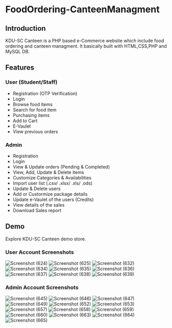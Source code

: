 # FoodOrdering-CanteenManagment

## Introduction

KDU-SC Canteen is a PHP based e-Commerce website which include food ordering and canteen managment. It basically built with HTML,CSS,PHP and MySQL DB.

## Features

### User (Student/Staff)
- Registration (OTP Verification)
- Login
- Browse food items
- Search for food item
- Purchasing items
 - Add to Cart
- E-Vaulet
- View previous orders

### Admin
- Registration
- Login
- View & Update orders (Pending & Completed)
- View, Add, Update & Delete items
- Customize Categories & Availabilities
- Import user list (.csv/ .xlsx/ .xls/ .ods)
- Update & Delete users
- Add or Custormize package details
- Update e-Vaulet of the users (Credits)
- View details of the sales
- Download Sales report
 
  
## Demo

Explore KDU-SC Canteen demo store.

### User Account Screenshots
![Screenshot (624)](https://user-images.githubusercontent.com/89215792/220740320-0fdf65f9-56e2-4eec-9968-b2f76464bb83.png)
![Screenshot (625)](https://user-images.githubusercontent.com/89215792/220740352-5f6f63c3-06d2-4697-9c2f-7c7a045cd2f3.png)
![Screenshot (632)](https://user-images.githubusercontent.com/89215792/220740416-b016453a-567e-4ea8-8058-2eb36cc628fa.png)
![Screenshot (634)](https://user-images.githubusercontent.com/89215792/220740497-4aec43b8-3261-4229-8b1b-dc4c607769a4.png)
![Screenshot (635)](https://user-images.githubusercontent.com/89215792/220740517-e8291d67-55b6-4abf-87fc-e4479c2a8b0d.png)
![Screenshot (636)](https://user-images.githubusercontent.com/89215792/220740534-5af39953-a162-46a7-b40b-3c20f634fbf4.png)
![Screenshot (637)](https://user-images.githubusercontent.com/89215792/220740549-50b96f17-6579-49df-b78a-94a56785ccc5.png)
![Screenshot (638)](https://user-images.githubusercontent.com/89215792/220740563-1e4fb275-7cd3-4635-9065-586ffd0baa9f.png)
![Screenshot (639)](https://user-images.githubusercontent.com/89215792/220740600-14ddf892-6903-4467-bf91-594f87ff1eaa.png)

### Admin Account Screenshots

![Screenshot (645)](https://user-images.githubusercontent.com/89215792/220741797-40c0d9e2-c54f-4077-861b-1295a083782a.png)
![Screenshot (646)](https://user-images.githubusercontent.com/89215792/220741807-6e1985e6-33e2-4267-ba08-4df12b8969fd.png)
![Screenshot (647)](https://user-images.githubusercontent.com/89215792/220741823-78fbb4a8-76ad-4cb5-b8cd-ab93ec8ee814.png)
![Screenshot (649)](https://user-images.githubusercontent.com/89215792/220741826-9a1568ab-cfe9-4d04-a5e5-7a81402ae0a6.png)
![Screenshot (652)](https://user-images.githubusercontent.com/89215792/220741985-bd0e105f-8490-4d0a-8cbc-c8b6b526fc30.png)
![Screenshot (653)](https://user-images.githubusercontent.com/89215792/220741993-24b16170-9e65-4418-bcd3-3bbc1ffb90af.png)
![Screenshot (657)](https://user-images.githubusercontent.com/89215792/220742013-41ad736b-1d05-4c9a-8569-052912e5bcbe.png)
![Screenshot (658)](https://user-images.githubusercontent.com/89215792/220742016-25357a39-6718-4aa4-8660-f891a0e0b2dd.png)
![Screenshot (659)](https://user-images.githubusercontent.com/89215792/220742018-458b6ade-c3ad-4c1f-903b-c7bbda46be36.png)
![Screenshot (660)](https://user-images.githubusercontent.com/89215792/220742023-685e4b1a-9ed2-441d-b3b1-c85abb6f9fd5.png)
![Screenshot (663)](https://user-images.githubusercontent.com/89215792/220742185-5669b609-0126-4393-86be-e6239e849cd2.png)
![Screenshot (664)](https://user-images.githubusercontent.com/89215792/220742201-68b3ca61-3cb4-4f9a-884e-d55af8dd6dfc.png)
![Screenshot (665)](https://user-images.githubusercontent.com/89215792/220742209-40c6a088-cddd-4885-83bd-2dbb8c0cfacc.png)




